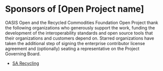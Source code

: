 # Sponsors of [Open Project name]

OASIS Open and the Recycled Commodities Foundation Open Project thank the following organizations who generously support the work, funding the development of the interoperability standards and open source tools that their organizations and customers depend on. Starred organizations have taken the additional step of signing the enterprise contributor license agreement and (optionally) seating a representative on the Project Governing Board. 

* [SA Recycling](https://www.sarecycling.com/)

